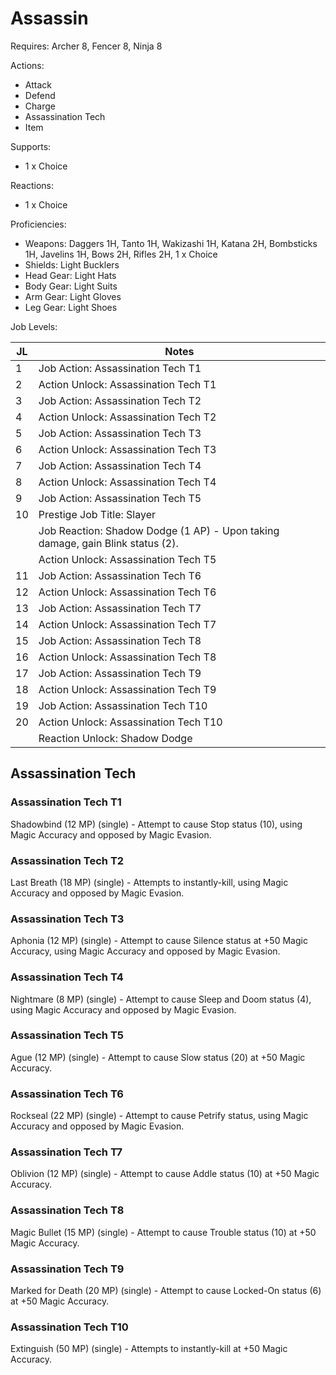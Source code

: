 # Assassin

Requires: Archer 8, Fencer 8, Ninja 8

Actions:

- Attack
- Defend
- Charge
- Assassination Tech
- Item

Supports:

- 1 x Choice

Reactions:

- 1 x Choice

Proficiencies:

- Weapons: Daggers 1H, Tanto 1H, Wakizashi 1H, Katana 2H, Bombsticks 1H, Javelins 1H, Bows 2H, Rifles 2H, 1 x Choice
- Shields: Light Bucklers
- Head Gear: Light Hats
- Body Gear: Light Suits
- Arm Gear: Light Gloves
- Leg Gear: Light Shoes

Job Levels:

| JL | Notes |
| --- | --- |
| 1 | Job Action: Assassination Tech T1
| 2 | Action Unlock: Assassination Tech T1
| 3 | Job Action: Assassination Tech T2
| 4 | Action Unlock: Assassination Tech T2
| 5 | Job Action: Assassination Tech T3
| 6 | Action Unlock: Assassination Tech T3
| 7 | Job Action: Assassination Tech T4
| 8 | Action Unlock: Assassination Tech T4
| 9 | Job Action: Assassination Tech T5
| 10 | Prestige Job Title: Slayer
|    | Job Reaction: Shadow Dodge (1 AP) - Upon taking damage, gain Blink status (2).
|    | Action Unlock: Assassination Tech T5
| 11 | Job Action: Assassination Tech T6
| 12 | Action Unlock: Assassination Tech T6
| 13 | Job Action: Assassination Tech T7
| 14 | Action Unlock: Assassination Tech T7
| 15 | Job Action: Assassination Tech T8
| 16 | Action Unlock: Assassination Tech T8
| 17 | Job Action: Assassination Tech T9
| 18 | Action Unlock: Assassination Tech T9
| 19 | Job Action: Assassination Tech T10
| 20 | Action Unlock: Assassination Tech T10
|    | Reaction Unlock: Shadow Dodge

## Assassination Tech

### Assassination Tech T1

Shadowbind (12 MP) (single) - Attempt to cause Stop status (10), using Magic Accuracy and opposed by Magic Evasion.

### Assassination Tech T2

Last Breath (18 MP) (single) - Attempts to instantly-kill, using Magic Accuracy and opposed by Magic Evasion.

### Assassination Tech T3

Aphonia (12 MP) (single) - Attempt to cause Silence status at +50 Magic Accuracy, using Magic Accuracy and opposed by Magic Evasion.

### Assassination Tech T4

Nightmare (8 MP) (single) - Attempt to cause Sleep and Doom status (4), using Magic Accuracy and opposed by Magic Evasion.

### Assassination Tech T5

Ague (12 MP) (single) - Attempt to cause Slow status (20) at +50 Magic Accuracy.

### Assassination Tech T6

Rockseal (22 MP) (single) - Attempt to cause Petrify status, using Magic Accuracy and opposed by Magic Evasion.

### Assassination Tech T7

Oblivion (12 MP) (single) - Attempt to cause Addle status (10) at +50 Magic Accuracy.

### Assassination Tech T8

Magic Bullet (15 MP) (single) - Attempt to cause Trouble status (10) at +50 Magic Accuracy.

### Assassination Tech T9

Marked for Death (20 MP) (single) - Attempt to cause Locked-On status (6) at +50 Magic Accuracy.

### Assassination Tech T10

Extinguish (50 MP) (single) - Attempts to instantly-kill at +50 Magic Accuracy.
